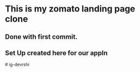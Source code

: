 # This is my zomato landing page clone

## Done with first commit.

## Set Up created here for our appln
#   i g - d e v r s h i  
 